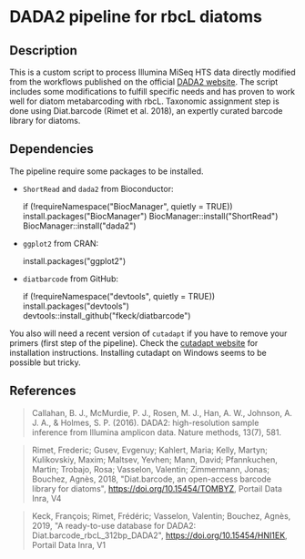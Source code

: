 # DADA2 pipeline for rbcL diatoms

## Description

This is a custom script to process Illumina MiSeq HTS data directly modified from the workflows published
on the official [DADA2 website](https://benjjneb.github.io/dada2/index.html). The script includes some modifications to fulfill
specific needs and has proven to work well for diatom metabarcoding with rbcL. Taxonomic assignment step is done using Diat.barcode (Rimet et al. 2018), an expertly curated barcode library for diatoms.

## Dependencies

The pipeline require some packages to be installed.

- `ShortRead` and `dada2` from Bioconductor:

    if (!requireNamespace("BiocManager", quietly = TRUE))
      install.packages("BiocManager")
    BiocManager::install("ShortRead")
    BiocManager::install("dada2")

- `ggplot2` from CRAN:

    install.packages("ggplot2")
    
- `diatbarcode` from GitHub:

    if (!requireNamespace("devtools", quietly = TRUE))
      install.packages("devtools")
    devtools::install_github("fkeck/diatbarcode")
    
You also will need a recent version of `cutadapt` if you have to remove your primers (first step of the pipeline). Check the [cutadapt website](https://cutadapt.readthedocs.io/en/stable/installation.html) for installation instructions. Installing cutadapt on Windows seems to be possible but tricky.

## References

> Callahan, B. J., McMurdie, P. J., Rosen, M. J., Han, A. W., Johnson, A. J. A., & Holmes, S. P. (2016). DADA2: high-resolution sample inference from Illumina amplicon data. Nature methods, 13(7), 581.
    
> Rimet, Frederic; Gusev, Evgenuy; Kahlert, Maria; Kelly, Martyn; Kulikovskiy, Maxim; Maltsev, Yevhen; Mann, David; Pfannkuchen, Martin; Trobajo, Rosa; Vasselon, Valentin; Zimmermann, Jonas; Bouchez, Agnès, 2018, "Diat.barcode, an open-access barcode library for diatoms", https://doi.org/10.15454/TOMBYZ, Portail Data Inra, V4
    
> Keck, François; Rimet, Frédéric; Vasselon, Valentin; Bouchez, Agnès, 2019, "A ready-to-use database for DADA2: Diat.barcode_rbcL_312bp_DADA2", https://doi.org/10.15454/HNI1EK, Portail Data Inra, V1 